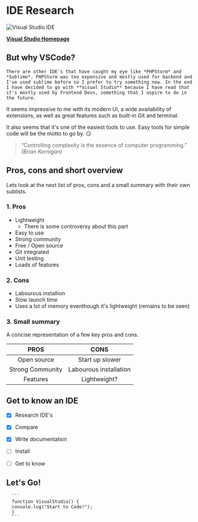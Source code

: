 # IDE Research



![Visual Studio IDE](https://blog.launchdarkly.com/wp-content/uploads/2018/10/visualstudio_code-card.png)


[**Visual Studio Homepage**](https://visualstudio.microsoft.com/vs/ "Visual Studio Homepage")

## But why VSCode?

    There are other IDE's that have caught my eye like *PHPStorm* and *Sublime*. PHPStorm was too expensive and mostly used for backend and I've used sublime before so I prefer to try something new. In the end I have decided to go with **Visual Studio** because I have read that it's mostly used by Frontend Devs, something that I aspire to do in the future.
It seems impressive to me with its modern UI, a wide availability of extensions, as well as great features such as built-in Git and terminal.

It also seems that it's one of the easiest tools to use. Easy tools for simple code will be the motto to go by. :smirk:

> “Controlling complexity is the essence of computer programming.”
>*(Brian Kernigan)*


## Pros, cons and short overview

Lets look at the next list of pros, cons and a small summary with their own sublists.

### 1. Pros 

 * Lightweight
   * There is some controversy about this part 
 * Easy to use 
 * Strong community 
 * Free / Open source
 * Git integrated 
 * Unit testing
 * Loads of features
 
### 2. Cons

 * Labourous installion
 * Slow launch time
 * Uses a lot of memory eventhough it's lightweight (remains to be seen)

### 3. Small summary

A concise representation of a few key pros and cons.

**PROS** | 	**CONS**
:---:|:---:
Open source |	Start up slower
Strong Community	| Labourous installation
Features	| Lightweight?


## Get to know an IDE
- [x] Research IDE's
- [x] Compare
- [x] Write documentation
- [ ] Install
- [ ] Get to know


## Let's Go! 

    
      ```
      function VisualStudio() {
      console.log("Start to Code!");
      }
      ```

   
